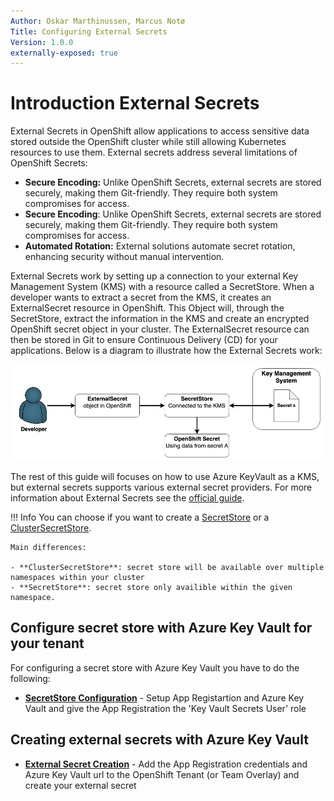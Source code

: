 ```yaml
---
Author: Oskar Marthinussen, Marcus Notø
Title: Configuring External Secrets
Version: 1.0.0
externally-exposed: true
--- 
```


# Introduction External Secrets

External Secrets in OpenShift allow applications to access sensitive data stored outside the OpenShift cluster while still allowing Kubernetes resources to use them. External secrets address several limitations of OpenShift Secrets:

* **Secure Encoding:** Unlike OpenShift Secrets, external secrets are stored securely, making them Git-friendly. They require both system compromises for access.
* **Secure Encoding**: Unlike OpenShift Secrets, external secrets are stored securely, making them Git-friendly. They require both system compromises for access.
* **Automated Rotation:** External solutions automate secret rotation, enhancing security without manual intervention.

External Secrets work by setting up a connection to your external Key Management System (KMS) with a resource called a SecretStore. When a developer wants to extract a secret from the KMS, it creates an ExternalSecret resource in OpenShift. This Object will, through the SecretStore, extract the information in the KMS and create an encrypted OpenShift secret object in your cluster. The ExternalSecret resource can then be stored in Git to ensure Continuous Delivery (CD) for your applications. Below is a diagram to illustrate how the External Secrets work:

![developer_external_secret.png](../../img/Secret%20Managment/developer_external_secret.png)

The rest of this guide will focuses on how to use Azure KeyVault as a KMS, but external secrets supports various external secret providers. For more information about External Secrets see the [official guide](https://external-secrets.io/latest/).

!!! Info
    You can choose if you want to create a <ins>SecretStore</ins> or a <ins>ClusterSecretStore</ins>. 
    
    Main differences:

    - **ClusterSecretStore**: secret store will be available over multiple namespaces within your cluster
    - **SecretStore**: secret store only availible within the given namespace.

## Configure secret store with Azure Key Vault for your tenant

For configuring a secret store with Azure Key Vault you have to do the following:

- [**SecretStore Configuration**](configuration-secretstore.md) - Setup App Registartion and Azure Key Vault and give the App Registration the 'Key Vault Secrets User' role

## Creating external secrets with Azure Key Vault

- [**External Secret Creation**](creating-external-secrets.md) - Add the App Registration credentials and Azure Key Vault url to the OpenShift Tenant (or Team Overlay) and create your external secret

<!-- ## Configuring External Secrets with Azure Key Vault for your tenant

### Pre-requisites
To get external secrets to work with Azure Key Vault you need have certain permissions and configure certain Azure resources:

* **Azure Permissions**: An Azure account with permissions to manage secrets within Azure KeyVault. 
   
* **OpenShift Permissions**: Access to an OpenShift account and permissions to manage resources within a specific tenant.

* **Azure Tenant ID**: Obtain this ID as it’s essential for integrating OpenShift and Azure KeyVault.

* **Service Account Access**: Set up a service account with read permissions to Azure KeyVault. 
   
* **KeyVault Credentials Secret**: Create this secret in the namespace to store Azure KeyVault access credentials. 


### Setting up Secret Store for your tenant
In OpenShift, the secret store resource defines the connection details for external secret storage platforms, such as Azure KeyVault. Azure KeyVault contains credentials, tenant ID, and the KeyVault URL, allowing OpenShift applications to fetch and use secrets from Azure securely.

The recommended way of setting up the secret store is through the OpenShift Tenant.
The tenant form is configured to derive the KeyVault name from the namespace in which it’s deployed. 
For instance, for a tenant named `tenant` with `test` and `dev` environments, secret stores will be established in each environment, connected to `tenant-test.vault.azure.net` and `tenant-dev.vault.azure.net`, respectively. This deployment approach guarantees that every environment within the tenant possesses its dedicated secret store, enhancing security and organization.


To deploy a secret store with the tenant form, include the following parameters in the file (same indent as namespace and environments):

```yaml title="Setting up secret store"
namespace:
  name: <tenant-name>
.
.
.
external_secrets:
  azure_tenant_id: <Azure-Tenant-ID>
  keyvault_credentials:
    client_id: <Client-ID>
    client_secret: <Client-Secret>
```

Replace `<Azure-Tenant-ID>`, `<Client-ID>`, and `<Client-Secret>` with your actual values. The `<Client-ID>` and `<Client-Secret>` have to be encrypted with `kubeseal`. This can be done by following this user guide: [Encrypting secrets with Kubeseal](encrypting-secret-with-kubeseal.md).


#### Deploying a custom Secret Store
If there is need to create a custom Secret Store this can be done by creating it your self. The secret store resource definition needs to be created and added to the `resources` section of your application's `kustomization.yml` file. This action will deploy the secret store directly to the application's environment. Below is a sample syntax for defining the secret store resource:

```yaml
apiVersion: external-secrets.io/v1alpha1
kind: SecretStore
metadata:
  name: <tenant_name>-secret-store
  namespace: <tenant_name>-<env>
spec:
  provider:
    azurekv:
      authSecretRef:
        clientId:
          key: ClientID
          name: keyvault-credentials
        clientSecret:
          key: ClientSecret
          name: keyvault-credentials
      authType: ServicePrincipal
      tenantId: <Azure-Tenant-ID>
      vaultUrl: <Azure_KeyVault_Vault_URL>
```

Ensure to replace placeholders like `<tenant_name>`, `<env>`, `<Azure-Tenant-ID>`, and `<Azure_KeyVault_Vault_URL>` with your specific values. 

## Creating the External Secret
To create a secret from Azure Key Vault you need to create the custom resource external secret in OpenShift.  It interacts with the secret store to access secrets stored in Azure KeyVault and then creates an equivalent secret within OpenShift, making the sensitive data accessible to applications.

```yaml title="Defining an external secret"
apiVersion: external-secrets.io/v1beta1
kind: ExternalSecret
metadata:
  name: <name_of_external_secret>
  namespace: <tenant_name>-<env>
spec:
  refreshInterval: 10s
  secretStoreRef:
    kind: SecretStore
    name: <tenant_name>-secret-store
  target:
    name: <secret_name_in_ocp>
    creationPolicy: Owner
  data:
  - secretKey: <key_definition_in_secret>
    remoteRef:
      key: <key_ref_in_azure>
```

Below is the explanation of the different variables:

- **Name of External Secret** (`<name_of_external_secret>`): This is the unique identifier for the ExternalSecret object within OpenShift.
- **Namespace** (`<tenant_name>-<env>`): Replace with the specific tenant and environment where the secret is to be deployed.
- **Refresh Interval:** This determines how often the external secret syncs with Azure KeyVault to ensure updated data accessibility.
- **Secret Name in OCP** (`<secret_name_in_ocp>`): The designated name for the secret within OpenShift post-import.
- **Key Definition in Secret** (`<key_definition_in_secret>`): This key is used within OpenShift for referencing the secret’s value.
- **Key Reference in Azure** (`<key_ref_in_azure>`): The name of the secret as stored in Azure KeyVault.

This ExternalSecret object connects to Azure KeyVault through the specified SecretStore, fetching the secret identified by `<key_ref_in_azure>`. It then creates or updates a secret named `<secret_name_in_ocp>` in OpenShift, storing the fetched value under `<key_definition_in_secret>`. 

When `creationPolicy: Owner` is set, the ExternalSecret object "owns" the resulting secret within OpenShift. In this ownership model, if the ExternalSecret object is deleted, the associated secret within OpenShift is also automatically deleted. On the other hand, a `creationPolicy: Merge` would imply that the secret remains even after deleting the ExternalSecret object, enhancing data persistence.


### Example of a Completed External Secret Configuration

Below is a comprehensive example that includes an Azure secret, a SecretStore object, and an ExternalSecret object. This real-world example demonstrates how these elements interconnect.

#### Azure Secret

A secret is stored in Azure KeyVault with the following attributes:

- **Vault URL**: `https://demo-dev.vault.azure.net/`
- **Secret Name**: `azure-secret`
- **Secret Value**: `mysecret`

#### SecretStore Object

The SecretStore object is defined within OpenShift to reference the Azure secret. Here is its configuration:

```yaml
apiVersion: external-secrets.io/v1beta1
kind: SecretStore
metadata:
  name: demo-secret-store
  namespace: demo-dev
spec:
  provider:
    azurekv:
      authSecretRef:
        clientId:
          key: ClientID
          name: keyvault-credentials
        clientSecret:
          key: ClientSecret
          name: keyvault-credentials
      authType: ServicePrincipal
      tenantId: dne39jdh-slik-f9wj-bcdd-sdofjs5dlkfj
      vaultUrl: https://demo-dev.vault.azure.net
```

#### ExternalSecret Object

An ExternalSecret object is used to fetch the secret from Azure using the defined SecretStore. Its configuration is as follows:

```yaml
apiVersion: external-secrets.io/v1beta1
kind: ExternalSecret
metadata:
  name: openshift-external-secret
  namespace: demo-dev
spec:
  refreshInterval: 10s
  secretStoreRef:
    kind: SecretStore
    name: demo-secret-store
  target:
    name: openshift-secret
    creationPolicy: Owner
  data:
  - secretKey: secret-key
    remoteRef:
      key: azure-secret
```

#### Resulting OpenShift Secret

The configuration above will result in the creation of the following OpenShift secret:

```yaml
apiVersion: v1
kind: Secret
metadata:
  name: openshift-secret
  namespace: demo-dev
  [...]
immutable: false
data:
  secret-key: bXlzZWNyZXQ=     # Decoded value: mysecret
type: Opaque
```

#### Summary

In this configuration:

- The Azure secret named `azure-secret` has a value of `mysecret`.
- The SecretStore object is configured to access this secret.
- The ExternalSecret object fetches the secret from Azure and creates a corresponding secret in OpenShift named `openshift-secret`. -->